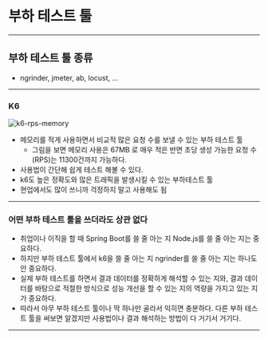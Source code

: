 # 부하 테스트 툴

---

## 부하 테스트 툴 종류
- ngrinder, jmeter, ab, locust, …

---

### K6
![k6-rps-memory](./imgs/k6-rps-memory.png)

- 메모리를 적게 사용하면서 비교적 많은 요청 수를 보낼 수 있는 부하 테스트 툴
    - 그림을 보면 메모리 사용은 67MB 로 매우 적은 반면 초당 생성 가능한 요청 수(RPS)는 11300건까지 가능하다.
- 사용법이 간단해 쉽게 테스트 해볼 수 있다.
- k6도 높은 정확도와 많은 트래픽을 발생시킬 수 있는 부하테스트 툴
- 현업에서도 많이 쓰니까 걱정하지 말고 사용해도 됨

---

### 어떤 부하 테스트 툴을 쓰더라도 상관 없다
- 취업이나 이직을 할 때 Spring Boot를 쓸 줄 아는 지 Node.js를 쓸 줄 아는 지는 중요하다.
- 하지만 부하 테스트 툴에서 k6을 쓸 줄 아는 지 ngrinder를 쓸 줄 아는 지는 하나도 안 중요하다.
- 실제 부하 테스트를 하면서 결과 데이터를 정확하게 해석할 수 있는 지와, 결과 데이터를 바탕으로 적절한 방식으로 성능 개선을 할 수 있는 지의 역량을 가지고 있는 지가 중요하다.
- 따라서 아무 부하 테스트 툴이나 딱 하나만 골라서 익히면 충분하다. 다른 부하 테스트 툴을 써보면 알겠지만 사용법이나 결과 해석하는 방법이 다 거기서 거기다.

---
